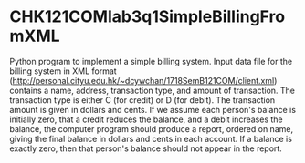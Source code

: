 # CHK121COMlab3q1SimpleBillingFromXML
Python program to implement a simple billing system. Input data file for the billing system in XML format (http://personal.cityu.edu.hk/~dcywchan/1718SemB121COM/client.xml) contains a name, address, transaction type, and amount of transaction. The transaction type is either C (for credit) or D (for debit). The transaction amount is given in dollars and cents. If we assume each person's balance is initially zero, that a credit reduces the balance, and a debit increases the balance, the computer program should produce a report, ordered on name, giving the final balance in dollars and cents in each account. If a balance is exactly zero, then that person's balance should not appear in the report.
